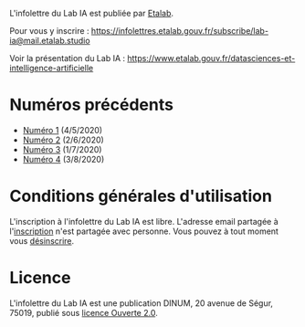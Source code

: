L'infolettre du Lab IA est publiée par [Etalab](https://www.etalab.gouv.fr/).

Pour vous y inscrire : <https://infolettres.etalab.gouv.fr/subscribe/lab-ia@mail.etalab.studio>

Voir la présentation du Lab IA : <https://www.etalab.gouv.fr/datasciences-et-intelligence-artificielle>

# Numéros précédents

- [Numéro 1](https://etalab.github.io/infolettre-lab-ia/numero-1/) (4/5/2020)
- [Numéro 2](https://etalab.github.io/infolettre-lab-ia/numero-2/) (2/6/2020)
- [Numéro 3](https://etalab.github.io/infolettre-lab-ia/numero-3/) (1/7/2020)
- [Numéro 4](https://etalab.github.io/infolettre-lab-ia/numero-4/) (3/8/2020) 

# Conditions générales d'utilisation

L'inscription à l'infolettre du Lab IA est libre.  L'adresse email partagée à l'[inscription](https://infolettres.etalab.gouv.fr/subscribe/lab-ia@mail.etalab.studio) n'est partagée avec personne.  Vous pouvez à tout moment vous [désinscrire](https://infolettres.etalab.gouv.fr/unsubscribe/lab-ia@mail.etalab.studio).

# Licence

L'infolettre du Lab IA est une publication DINUM, 20 avenue de Ségur,
75019, publié sous [licence Ouverte 2.0](LICENSE.txt).

